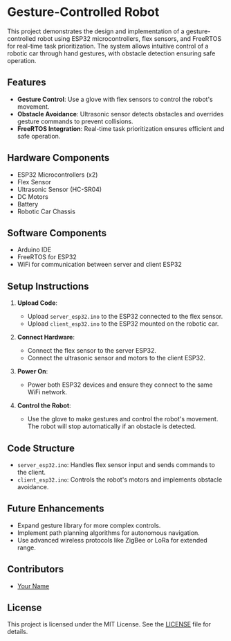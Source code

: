 # Gesture-Controlled Robot

This project demonstrates the design and implementation of a gesture-controlled robot using ESP32 microcontrollers, flex sensors, and FreeRTOS for real-time task prioritization. The system allows intuitive control of a robotic car through hand gestures, with obstacle detection ensuring safe operation.

## Features
- **Gesture Control**: Use a glove with flex sensors to control the robot's movement.
- **Obstacle Avoidance**: Ultrasonic sensor detects obstacles and overrides gesture commands to prevent collisions.
- **FreeRTOS Integration**: Real-time task prioritization ensures efficient and safe operation.



## Hardware Components
- ESP32 Microcontrollers (x2)
- Flex Sensor
- Ultrasonic Sensor (HC-SR04)
- DC Motors
- Battery
- Robotic Car Chassis

## Software Components
- Arduino IDE
- FreeRTOS for ESP32
- WiFi for communication between server and client ESP32

## Setup Instructions
1. **Upload Code**:
   - Upload `server_esp32.ino` to the ESP32 connected to the flex sensor.
   - Upload `client_esp32.ino` to the ESP32 mounted on the robotic car.

2. **Connect Hardware**:
   - Connect the flex sensor to the server ESP32.
   - Connect the ultrasonic sensor and motors to the client ESP32.

3. **Power On**:
   - Power both ESP32 devices and ensure they connect to the same WiFi network.

4. **Control the Robot**:
   - Use the glove to make gestures and control the robot's movement. The robot will stop automatically if an obstacle is detected.

## Code Structure
- `server_esp32.ino`: Handles flex sensor input and sends commands to the client.
- `client_esp32.ino`: Controls the robot's motors and implements obstacle avoidance.

## Future Enhancements
- Expand gesture library for more complex controls.
- Implement path planning algorithms for autonomous navigation.
- Use advanced wireless protocols like ZigBee or LoRa for extended range.

## Contributors
- [Your Name](https://github.com/yourusername)

## License
This project is licensed under the MIT License. See the [LICENSE](LICENSE) file for details.
